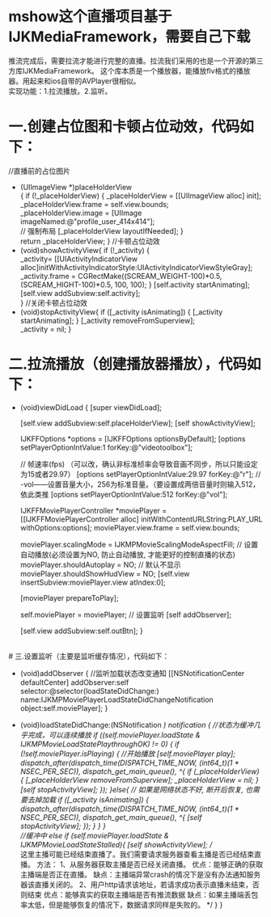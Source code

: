 # mshow这个直播项目基于IJKMediaFramework，需要自己下载
推流完成后，需要拉流才能进行完整的直播。拉流我们采用的也是一个开源的第三方库IJKMediaFramework。
这个库本质是一个播放器，能播放flv格式的播放器。用起来和ios自带的AVPlayer很相似。<br>
实现功能：1.拉流播放。2.监听。<br>
# 一.创建占位图和卡顿占位动效，代码如下：
//直播前的占位图片
- (UIImageView *)placeHolderView<br>
{
    if (!_placeHolderView) {
        _placeHolderView = [[UIImageView alloc] init];
        _placeHolderView.frame = self.view.bounds;<br>
        _placeHolderView.image = [UIImage imageNamed:@"profile_user_414x414"];<br>
        // 强制布局
        [_placeHolderView layoutIfNeeded];
    }<br>
    return _placeHolderView;
}
//卡顿占位动效<br>
- (void)showActivityView{
    if (!_activity) {  
        _activity= [[UIActivityIndicatorView alloc]initWithActivityIndicatorStyle:UIActivityIndicatorViewStyleGray];
        _activity.frame = CGRectMake((SCREAM_WEIGHT-100)*0.5, (SCREAM_HIGHT-100)*0.5, 100, 100);
    }
    [self.activity startAnimating];<br>
    [self.view addSubview:self.activity];<br>
}
//关闭卡顿占位动效<br>
- (void)stopActivityView{
    if ([_activity isAnimating]) {
        [_activity startAnimating];
    }
    [_activity removeFromSuperview];<br>
    _activity = nil;
}
# 二.拉流播放（创建播放器播放），代码如下：<br>

- (void)viewDidLoad {
    [super viewDidLoad];
    
    [self.view addSubview:self.placeHolderView];
    [self showActivityView];
    
    IJKFFOptions *options = [IJKFFOptions optionsByDefault];
    [options setPlayerOptionIntValue:1  forKey:@"videotoolbox"];
    
    // 帧速率(fps) （可以改，确认非标准桢率会导致音画不同步，所以只能设定为15或者29.97）
    [options setPlayerOptionIntValue:29.97 forKey:@"r"];
    // -vol——设置音量大小，256为标准音量。（要设置成两倍音量时则输入512，依此类推
    [options setPlayerOptionIntValue:512 forKey:@"vol"];
    
    IJKFFMoviePlayerController *moviePlayer = [[IJKFFMoviePlayerController alloc] initWithContentURLString:PLAY_URL withOptions:options];
    moviePlayer.view.frame = self.view.bounds;
    
    moviePlayer.scalingMode = IJKMPMovieScalingModeAspectFill;
    // 设置自动播放(必须设置为NO, 防止自动播放, 才能更好的控制直播的状态)
    moviePlayer.shouldAutoplay = NO;
    // 默认不显示
    moviePlayer.shouldShowHudView = NO;
    [self.view insertSubview:moviePlayer.view atIndex:0];
    
    [moviePlayer prepareToPlay];
    
    self.moviePlayer = moviePlayer;
    // 设置监听
    [self addObserver];
    
    [self.view addSubview:self.outBtn];
}
</br>
# 三.设置监听（主要是监听缓存情况），代码如下：<br>

- (void)addObserver
{
    //监听加载状态改变通知
    [[NSNotificationCenter defaultCenter] addObserver:self selector:@selector(loadStateDidChange:) name:IJKMPMoviePlayerLoadStateDidChangeNotification object:self.moviePlayer];
}

- (void)loadStateDidChange:(NSNotification *) notification
{
    //状态为缓冲几乎完成，可以连续播放
    if ((self.moviePlayer.loadState & IJKMPMovieLoadStatePlaythroughOK) != 0) {
        if (!self.moviePlayer.isPlaying) {
            //开始播放
            [self.moviePlayer play];
            dispatch_after(dispatch_time(DISPATCH_TIME_NOW, (int64_t)(1 * NSEC_PER_SEC)), dispatch_get_main_queue(), ^{
                if (_placeHolderView) {
                    [_placeHolderView removeFromSuperview];
                    _placeHolderView = nil;
                }
                [self stopActivityView];
            });
        }else{
            // 如果是网络状态不好, 断开后恢复, 也需要去掉加载
            if ([_activity isAnimating]) {
                dispatch_after(dispatch_time(DISPATCH_TIME_NOW, (int64_t)(1 * NSEC_PER_SEC)), dispatch_get_main_queue(), ^{
                    [self stopActivityView];
                });
            }
        }
    }<br>
    //缓冲中
    else if (self.moviePlayer.loadState & IJKMPMovieLoadStateStalled){
        [self showActivityView];
        /*  
            这里主播可能已经结束直播了。我们需要请求服务器查看主播是否已经结束直播。
            方法：
            1、从服务器获取主播是否已经关闭直播。
                优点：能够正确的获取主播端是否正在直播。
                缺点：主播端异常crash的情况下是没有办法通知服务器该直播关闭的。
            2、用户http请求该地址，若请求成功表示直播未结束，否则结束
                优点：能够真实的获取主播端是否有推流数据
                缺点：如果主播端丢包率太低，但是能够恢复的情况下，数据请求同样是失败的。
         */
    }
}</br>
